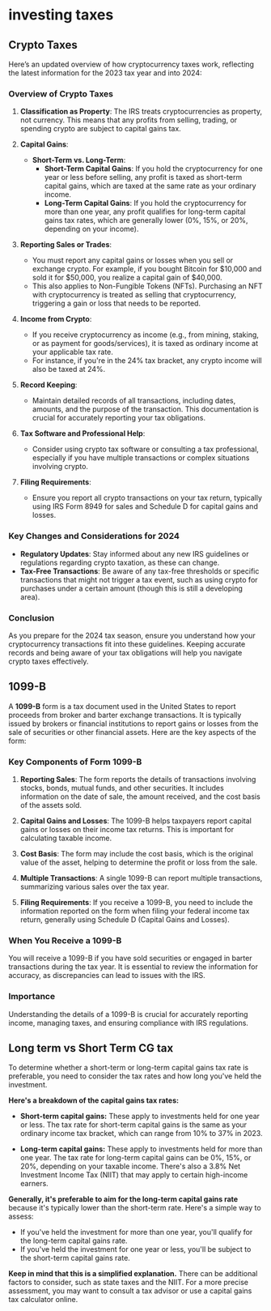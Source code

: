 # investing taxes

## Crypto Taxes

Here’s an updated overview of how cryptocurrency taxes work, reflecting the latest information for the 2023 tax year and into 2024:

### Overview of Crypto Taxes

1. **Classification as Property**: The IRS treats cryptocurrencies as property, not currency. This means that any profits from selling, trading, or spending crypto are subject to capital gains tax.

2. **Capital Gains**:
   - **Short-Term vs. Long-Term**:
     - **Short-Term Capital Gains**: If you hold the cryptocurrency for one year or less before selling, any profit is taxed as short-term capital gains, which are taxed at the same rate as your ordinary income.
     - **Long-Term Capital Gains**: If you hold the cryptocurrency for more than one year, any profit qualifies for long-term capital gains tax rates, which are generally lower (0%, 15%, or 20%, depending on your income).

3. **Reporting Sales or Trades**:
   - You must report any capital gains or losses when you sell or exchange crypto. For example, if you bought Bitcoin for $10,000 and sold it for $50,000, you realize a capital gain of $40,000.
   - This also applies to Non-Fungible Tokens (NFTs). Purchasing an NFT with cryptocurrency is treated as selling that cryptocurrency, triggering a gain or loss that needs to be reported.

4. **Income from Crypto**:
   - If you receive cryptocurrency as income (e.g., from mining, staking, or as payment for goods/services), it is taxed as ordinary income at your applicable tax rate.
   - For instance, if you're in the 24% tax bracket, any crypto income will also be taxed at 24%.

5. **Record Keeping**:
   - Maintain detailed records of all transactions, including dates, amounts, and the purpose of the transaction. This documentation is crucial for accurately reporting your tax obligations.

6. **Tax Software and Professional Help**:
   - Consider using crypto tax software or consulting a tax professional, especially if you have multiple transactions or complex situations involving crypto.

7. **Filing Requirements**:
   - Ensure you report all crypto transactions on your tax return, typically using IRS Form 8949 for sales and Schedule D for capital gains and losses.

### Key Changes and Considerations for 2024

- **Regulatory Updates**: Stay informed about any new IRS guidelines or regulations regarding crypto taxation, as these can change.
- **Tax-Free Transactions**: Be aware of any tax-free thresholds or specific transactions that might not trigger a tax event, such as using crypto for purchases under a certain amount (though this is still a developing area).

### Conclusion

As you prepare for the 2024 tax season, ensure you understand how your cryptocurrency transactions fit into these guidelines. Keeping accurate records and being aware of your tax obligations will help you navigate crypto taxes effectively.

## 1099-B

A **1099-B** form is a tax document used in the United States to report proceeds from broker and barter exchange transactions. It is typically issued by brokers or financial institutions to report gains or losses from the sale of securities or other financial assets. Here are the key aspects of the form:

### Key Components of Form 1099-B

1. **Reporting Sales**: The form reports the details of transactions involving stocks, bonds, mutual funds, and other securities. It includes information on the date of sale, the amount received, and the cost basis of the assets sold.

2. **Capital Gains and Losses**: The 1099-B helps taxpayers report capital gains or losses on their income tax returns. This is important for calculating taxable income.

3. **Cost Basis**: The form may include the cost basis, which is the original value of the asset, helping to determine the profit or loss from the sale.

4. **Multiple Transactions**: A single 1099-B can report multiple transactions, summarizing various sales over the tax year.

5. **Filing Requirements**: If you receive a 1099-B, you need to include the information reported on the form when filing your federal income tax return, generally using Schedule D (Capital Gains and Losses).

### When You Receive a 1099-B

You will receive a 1099-B if you have sold securities or engaged in barter transactions during the tax year. It is essential to review the information for accuracy, as discrepancies can lead to issues with the IRS.

### Importance

Understanding the details of a 1099-B is crucial for accurately reporting income, managing taxes, and ensuring compliance with IRS regulations.

## Long term vs Short Term CG tax

To determine whether a short-term or long-term capital gains tax rate is preferable, you need to consider the tax rates and how long you've held the investment.

**Here's a breakdown of the capital gains tax rates:**

- **Short-term capital gains:** These apply to investments held for one year or less. The tax rate for short-term capital gains is the same as your ordinary income tax bracket, which can range from 10% to 37% in 2023.

- **Long-term capital gains:** These apply to investments held for more than one year. The tax rate for long-term capital gains can be 0%, 15%, or 20%, depending on your taxable income.  There's also a 3.8% Net Investment Income Tax (NIIT) that may apply to certain high-income earners.

**Generally, it's preferable to aim for the long-term capital gains rate** because it's typically lower than the short-term rate.  Here's a simple way to assess:

- If you've held the investment for more than one year, you'll qualify for the long-term capital gains rate.
- If you've held the investment for one year or less, you'll be subject to the short-term capital gains rate.

**Keep in mind that this is a simplified explanation.**  There can be additional factors to consider, such as state taxes and the NIIT.  For a more precise assessment, you may want to consult a tax advisor or use a capital gains tax calculator online.
